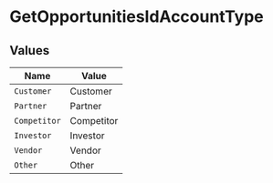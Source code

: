 # GetOpportunitiesIdAccountType


## Values

| Name         | Value        |
| ------------ | ------------ |
| `Customer`   | Customer     |
| `Partner`    | Partner      |
| `Competitor` | Competitor   |
| `Investor`   | Investor     |
| `Vendor`     | Vendor       |
| `Other`      | Other        |